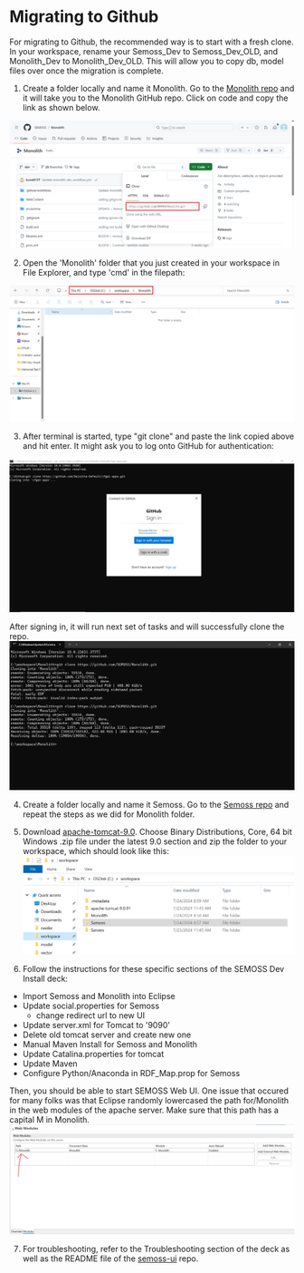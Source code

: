 # Migrating to Github

For migrating to Github, the recommended way is to start with a fresh clone. In your workspace, rename your Semoss_Dev to Semoss_Dev_OLD, and Monolith_Dev to Monolith_Dev_OLD. This will allow you to copy db, model files over once the migration is complete.

1. Create a folder locally and name it Monolith. Go to the [Monolith repo](https://github.com/SEMOSS/Monolith) and it will take you to the Monolith GitHub repo. Click on code and copy the link as shown below.

![Monolith Repo on github](docusaurus/static/img/MigratingtoGithub/Monolithfolderongithub.png)

2. Open the 'Monolith' folder that you just created in your workspace in File Explorer, and type 'cmd' in the filepath:

![Local Folder Monolith](docusaurus/static/img/MigratingtoGithub/Localfoldermonolith.png)

3. After terminal is started, type "git clone" and paste the link copied above and hit enter. It might ask you to log onto GitHub for authentication:

![Authentication Monolith](docusaurus/static/img/MigratingtoGithub/Sign%20into%20Github.PNG)

After signing in, it will run next set of tasks and will successfully clone the repo. 
![Cloning process completing](docusaurus/static/img/MigratingtoGithub/Cloningprocesscompleted.png)

4. Create a folder locally and name it Semoss. Go to the [Semoss repo](https://github.com/SEMOSS/Semoss) and repeat the steps as we did for Monolith folder.

5. Download [apache-tomcat-9.0](https://tomcat.apache.org/download-90.cgi). Choose Binary Distributions, Core, 64 bit Windows .zip file under the latest 9.0 section and zip the folder to your workspace, which should look like this:
![Inside Workspace folder](docusaurus/static/img/MigratingtoGithub/InsideWorkspace.png)

6. Follow the instructions for these specific sections of the SEMOSS Dev Install deck:
- Import Semoss and Monolith into Eclipse
- Update social.properties for Semoss
    - change redirect url to new UI
- Update server.xml for Tomcat to '9090'
- Delete old tomcat server and create new one
- Manual Maven Install for Semoss and Monolith
- Update Catalina.properties for tomcat
- Update Maven
- Configure Python/Anaconda in RDF_Map.prop for Semoss

Then, you should be able to start SEMOSS Web UI. One issue that occured for many folks was that Eclipse randomly lowercased the path for/Monolith in the web modules of the apache server. Make sure that this path has a capital M in Monolith. 
![Monolith in Eclipse](docusaurus/static/img/MigratingtoGithub/MonolithinEclipse.png)

7. For troubleshooting, refer to the Troubleshooting section of the deck as well as the README file of the [semoss-ui](https://github.com/SEMOSS/semoss-ui) repo. 
